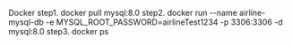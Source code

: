 Docker
  step1. docker pull mysql:8.0
  step2. docker run --name airline-mysql-db -e MYSQL_ROOT_PASSWORD=airlineTest1234 -p 3306:3306 -d mysql:8.0
  step3. docker ps

